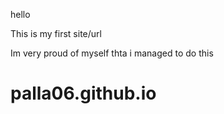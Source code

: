 hello

This is my first site/url

Im very proud of myself thta i managed to do this

# palla06.github.io
